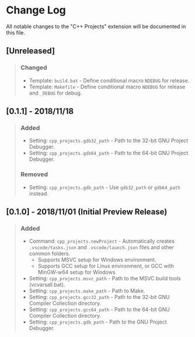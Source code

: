# Change Log
All notable changes to the "C++ Projects" extension will be documented in this file.

## [Unreleased]
> ### Changed
> * Template: `build.bat` - Define conditional macro `NDEBUG` for release.
> * Template: `Makefile` - Define conditional macro `NDEBUG` for release and `_DEBUG` for debug.

## [0.1.1] - 2018/11/18
> ### Added
> + Setting: `cpp_projects.gdb32_path` - Path to the 32-bit GNU Project Debugger.
> + Setting: `cpp_projects.gdb64_path` - Path to the 64-bit GNU Project Debugger.
> ### Removed
> - Setting: `cpp_projects.gdb_path` - Use `gdb32_path` or `gdb64_path` instead.

## [0.1.0] - 2018/11/01 (Initial Preview Release)
> ### Added
> + Command: `cpp_projects.newProject` - Automatically creates `.vscode/tasks.json` and `.vscode/launch.json` files and other common folders.
>   + Supports MSVC setup for Windows environment.
>   + Supports GCC setup for Linux environment, or GCC with MinGW-w64 setup for Windows 
> + Setting: `cpp_projects.msvc_path` - Path to the MSVC build tools (vcvarsall.bat).
> + Setting: `cpp_projects.make_path` - Path to Make.
> + Setting: `cpp_projects.gcc32_path` - Path to the 32-bit GNU Compiler Collection directory.
> + Setting: `cpp_projects.gcc64_path` - Path to the 64-bit GNU Compiler Collection directory.
> + Setting: `cpp_projects.gdb_path` - Path to the GNU Project Debugger.